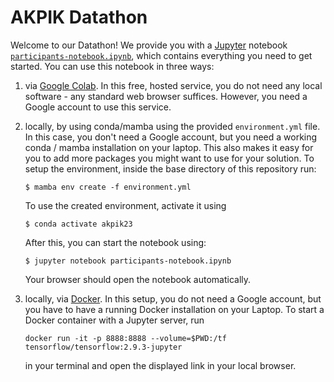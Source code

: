 # AKPIK Datathon

Welcome to our Datathon! We provide you with a [Jupyter](https://jupyter.org/) notebook  [`participants-notebook.ipynb`](https://github.com/mirkobunse/akpik-datathon23/blob/main/participants-notebook.ipynb), which contains everything you need to get started. You can use this notebook in three ways:

1. via [Google Colab](https://colab.research.google.com/drive/1cBCzYzAWFCFO9HsuvZMRkzjuBZutsysy?usp=sharing). In this free, hosted service, you do not need any local software - any standard web browser suffices. However, you need a Google account to use this service.

1. locally, by using conda/mamba using the provided `environment.yml` file.
   In this case, you don't need a Google account, but you need a working conda / mamba installation on your laptop. This also makes it easy for you to add more packages you might want to use for your solution.
   To setup the environment, inside the base directory of this repository run:
   ```
   $ mamba env create -f environment.yml
   ```
   To use the created environment, activate it using
   ```
   $ conda activate akpik23
   ```
   After this, you can start the notebook using:
   ```
   $ jupyter notebook participants-notebook.ipynb
   ```
   Your browser should open the notebook automatically.

1. locally, via [Docker](https://docs.docker.com/). In this setup, you do not need a Google account, but you have to have a running Docker installation on your Laptop. To start a Docker container with a Jupyter server, run

    ```
    docker run -it -p 8888:8888 --volume=$PWD:/tf tensorflow/tensorflow:2.9.3-jupyter
    ```

    in your terminal and open the displayed link in your local browser.
